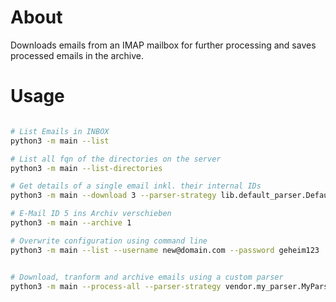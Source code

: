 # About

Downloads emails from an IMAP mailbox for further processing and saves processed emails in the archive.

# Usage

```bash

# List Emails in INBOX
python3 -m main --list

# List all fqn of the directories on the server
python3 -m main --list-directories

# Get details of a single email inkl. their internal IDs
python3 -m main --download 3 --parser-strategy lib.default_parser.DefaultPlainTextParser

# E-Mail ID 5 ins Archiv verschieben
python3 -m main --archive 1

# Overwrite configuration using command line
python3 -m main --list --username new@domain.com --password geheim123


# Download, tranform and archive emails using a custom parser
python3 -m main --process-all --parser-strategy vendor.my_parser.MyParser
```
